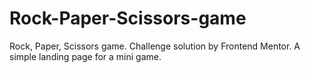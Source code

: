 # Rock-Paper-Scissors-game
Rock, Paper, Scissors game. Challenge solution by Frontend Mentor.
A simple landing page for a mini game.

